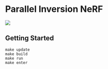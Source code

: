 # Parallel Inversion NeRF

![](readme/fig1.png)

## Getting Started

```{bash}
make update
make build
make run
make enter
```
